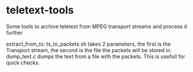 # teletext-tools
Some tools to archive teletext from MPEG transport streams and process it further


extract_from_ts:
ts_to_packets.sh takes 2 parameters, the first is the Transport stream, the second is the file the packets will be stored in.
dump_text.c dumps the text from a file with the packets. This is usefull for quick checks.
